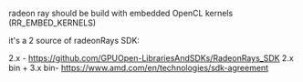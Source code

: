radeon ray should be build with embedded OpenCL kernels (RR_EMBED_KERNELS)

it's a 2 source of radeonRays SDK:

2.x - https://github.com/GPUOpen-LibrariesAndSDKs/RadeonRays_SDK
2.x bin + 3.x bin- https://www.amd.com/en/technologies/sdk-agreement
